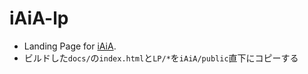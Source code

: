 # iAiA-lp

- Landing Page for [iAiA](https://github.com/psephopaiktes/iAiA).
- ビルドした`docs/`の`index.html`と`LP/*`を`iAiA/public`直下にコピーする
